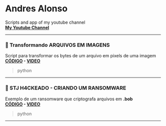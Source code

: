 # Andres Alonso
Scripts and app of my youtube channel  
[**My Youtube Channel**](https://youtube.com/AndresAlonsoCanal)  

---

 ### 📄 Transformando ARQUIVOS EM IMAGENS
 Script para transformar os bytes de um arquivo em pixels de uma imagem  
 **[CÓDIGO](/RGB-Crypto/) - [VIDEO](https://www.youtube.com/watch?v=Vb2g05Kv_5A)**
 > python
---
 
### 📄 STJ H4CKEADO - CRIANDO UM RANSOMWARE  
Exemplo de um ransomware que criptografa arquivos em **.bob**  
 **[CÓDIGO](/BOB-Ransomware/) - [VIDEO](https://www.youtube.com/watch?v=ELas5noeXiU)**
> python
---
